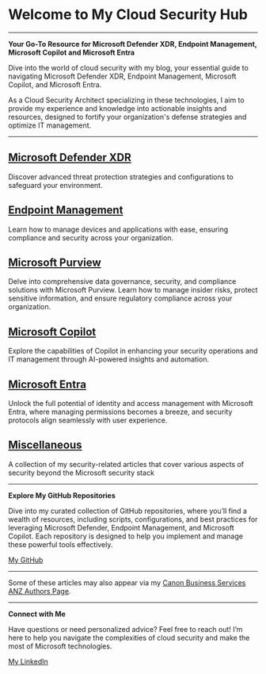 # Welcome to My Cloud Security Hub

---

**Your Go-To Resource for Microsoft Defender XDR, Endpoint Management, Microsoft Copilot and Microsoft Entra**

Dive into the world of cloud security with my blog, your essential guide to navigating Microsoft Defender XDR, Endpoint Management, Microsoft Copilot, and Microsoft Entra. 

As a Cloud Security Architect specializing in these technologies, I aim to provide my experience and knowledge into actionable insights and resources, designed to fortify your organization's defense strategies and optimize IT management. 

---

## [**Microsoft Defender XDR**](./defenderxdr/index.md)

Discover advanced threat protection strategies and configurations to safeguard your environment.

## [**Endpoint Management**](./endpoint/index.md)

Learn how to manage devices and applications with ease, ensuring compliance and security across your organization.

## [**Microsoft Purview**](./purview/index.md)

Delve into comprehensive data governance, security, and compliance solutions with Microsoft Purview. Learn how to manage insider risks, protect sensitive information, and ensure regulatory compliance across your organization. 

## [**Microsoft Copilot**](./copilot/index.md)

Explore the capabilities of Copilot in enhancing your security operations and IT management through AI-powered insights and automation.

## [**Microsoft Entra**](./entra/index.md)

Unlock the full potential of identity and access management with Microsoft Entra, where managing permissions becomes a breeze, and security protocols align seamlessly with user experience.

## [**Miscellaneous**](./misc/index.md)

A collection of my security-related articles that cover various aspects of security beyond the Microsoft security stack

---
**Explore My GitHub Repositories**

Dive into my curated collection of GitHub repositories, where you’ll find a wealth of resources, including scripts, configurations, and best practices for leveraging Microsoft Defender, Endpoint Management, and Microsoft Copilot. Each repository is designed to help you implement and manage these powerful tools effectively.

[My GitHub](https://www.github.com/AntoPorter)

---

Some of these articles may also appear via my [Canon Business Services ANZ Authors Page](https://business.canon.com.au/authors/anthony-porter). 

---
**Connect with Me**

Have questions or need personalized advice? Feel free to reach out! I’m here to help you navigate the complexities of cloud security and make the most of Microsoft technologies.

[My LinkedIn](https://www.linkedin.com/in/anthonyantoporter/)
